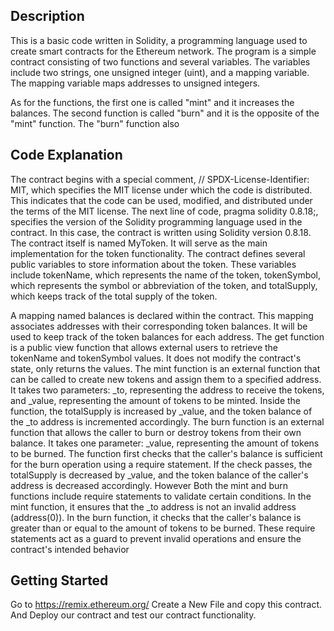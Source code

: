 ## Description 

This is a basic code written in Solidity, a programming language used to create smart contracts for the Ethereum network. The program is a simple contract consisting of two functions and several variables. The variables include two strings, one unsigned integer (uint), and a mapping variable. The mapping variable maps addresses to unsigned integers.

As for the functions, the first one is called "mint" and it increases the balances. The second function is called "burn" and it is the opposite of the "mint" function. The "burn" function also


## Code Explanation

The contract begins with a special comment, // SPDX-License-Identifier: MIT, which specifies the MIT license under which the code is distributed. 
This indicates that the code can be used, modified, and distributed under the terms of the MIT license. The next line of code, pragma solidity 0.8.18;, specifies the version of the Solidity programming language used in the contract. 
In this case, the contract is written using Solidity version 0.8.18. The contract itself is named MyToken. It will serve as the main implementation for the token functionality. 
The contract defines several public variables to store information about the token. These variables include tokenName, which represents the name of the token, tokenSymbol, which represents the symbol or abbreviation of the token, and totalSupply, which keeps track of the total supply of the token. 

A mapping named balances is declared within the contract. This mapping associates addresses with their corresponding token balances. 
It will be used to keep track of the token balances for each address. The get function is a public view function that allows external users to retrieve the tokenName and tokenSymbol values. It does not modify the contract's state, only returns the values. The mint function is an external function that can be called to create new tokens and assign them to a specified address. It takes two parameters: _to, representing the address to receive the tokens, and _value, representing the amount of tokens to be minted. Inside the function, the totalSupply is increased by _value, and the token balance of the _to address is incremented accordingly. 
The burn function is an external function that allows the caller to burn or destroy tokens from their own balance. It takes one parameter: _value, representing the amount of tokens to be burned. The function first checks that the caller's balance is sufficient for the burn operation using a require statement. 
If the check passes, the totalSupply is decreased by _value, and the token balance of the caller's address is decreased accordingly. However Both the mint and burn functions include require statements to validate certain conditions. In the mint function, it ensures that the _to address is not an invalid address (address(0)). In the burn function, it checks that the caller's balance is greater than or equal to the amount of tokens to be burned. 
These require statements act as a guard to prevent invalid operations and ensure the contract's intended behavior

## Getting Started 

Go to https://remix.ethereum.org/
Create a New File and copy this contract. 
And Deploy our contract and test our contract functionality. 
